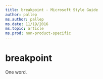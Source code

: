 ```yaml
---
title: breakpoint - Microsoft Style Guide
author: pallep
ms.author: pallep
ms.date: 11/19/2016
ms.topic: article
ms.prod: non-product-specific
---
```


# breakpoint

One word.

